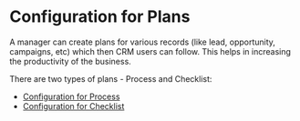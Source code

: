 # Configuration for Plans

A manager can create plans for various records (like lead, opportunity, campaigns, etc) which then CRM users can follow. This helps in increasing the productivity of the business.

There are two types of plans - Process and Checklist:

* [Configuration for Process](https://docs.inogic.com/business-process-checklist/configuration/configuration-for-plans/configuration-for-process)
* [Configuration for Checklist](https://docs.inogic.com/business-process-checklist/configuration/configuration-for-plans/configuration-for-checklist)
